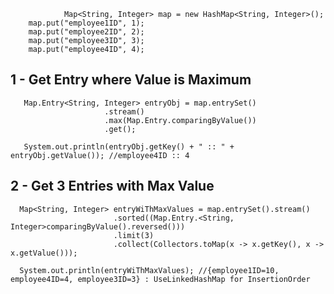                 Map<String, Integer> map = new HashMap<String, Integer>();
		map.put("employee1ID", 1);
		map.put("employee2ID", 2);
		map.put("employee3ID", 3);
		map.put("employee4ID", 4);


##  1 - Get Entry where Value is Maximum
				
	   Map.Entry<String, Integer> entryObj = map.entrySet()
						 .stream()
						 .max(Map.Entry.comparingByValue())
						 .get();

	   System.out.println(entryObj.getKey() + " :: " + entryObj.getValue()); //employee4ID :: 4
    
    
## 2 -  Get 3 Entries with Max Value

	  Map<String, Integer> entryWiThMaxValues = map.entrySet().stream() 
						   .sorted((Map.Entry.<String, Integer>comparingByValue().reversed()))
						   .limit(3)
						   .collect(Collectors.toMap(x -> x.getKey(), x -> x.getValue()));

	  System.out.println(entryWiThMaxValues); //{employee1ID=10, employee4ID=4, employee3ID=3} : UseLinkedHashMap for InsertionOrder
